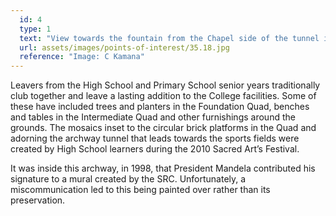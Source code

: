 ```yaml
---
  id: 4
  type: 1
  text: "View towards the fountain from the Chapel side of the tunnel into the Main Quad."
  url: assets/images/points-of-interest/35.18.jpg
  reference: "Image: C Kamana"
---
```

Leavers from the High School and Primary School senior years traditionally club together and leave a lasting addition to the College facilities. Some of these have included trees and planters in the Foundation Quad, benches and tables in the Intermediate Quad and other furnishings around the grounds. The mosaics inset to the circular brick platforms in the Quad and adorning the archway tunnel that leads towards the sports fields were created by High School learners during the 2010 Sacred Art’s Festival. 

It was inside this archway, in 1998, that President Mandela contributed his signature to a mural created by the SRC. Unfortunately, a miscommunication led to this being painted over rather than its preservation. 
